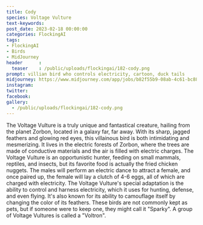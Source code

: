 ```yaml
---
title: Cody
species: Voltage Vulture
text-keywords: 
post_date: 2023-02-18 00:00:00
categories: FlockingAI
tags:
- FlockingAI
- Birds
- MidJourney 
header      :
  teaser    : /public/uploads/flockingai/182-cody.png
prompt: villian bird who controls electricity, cartoon, duck tails
midjourney: https://www.midjourney.com/app/jobs/b82f55b9-08ab-4c61-bc88-b1e440b5af44
instagram: 
twitter: 
facebook: 
gallery: 
  - /public/uploads/flockingai/182-cody.png
---
```


The Voltage Vulture is a truly unique and fantastical creature, hailing from the planet Zorbon, located in a galaxy far, far away. With its sharp, jagged feathers and glowing red eyes, this villainous bird is both intimidating and mesmerizing. It lives in the electric forests of Zorbon, where the trees are made of conductive materials and the air is filled with electric charges. The Voltage Vulture is an opportunistic hunter, feeding on small mammals, reptiles, and insects, but its favorite food is actually the fried chicken nuggets. The males will perform an electric dance to attract a female, and once paired up, the female will lay a clutch of 4-6 eggs, all of which are charged with electricity. The Voltage Vulture's special adaptation is the ability to control and harness electricity, which it uses for hunting, defense, and even flying. It's also known for its ability to camouflage itself by changing the color of its feathers. These birds are not commonly kept as pets, but if someone were to keep one, they might call it "Sparky". A group of Voltage Vultures is called a "Voltron".
